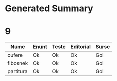 # Generated Summary

# 9

| Nume | Enunt | Teste | Editorial | Surse |
| ---- | ----- | ----- | --------- | ----- |
| cufere | Ok | Ok | Ok | Gol |
| fibosnek | Ok | Ok | Ok | Gol |
| partitura | Ok | Ok | Ok | Gol |
